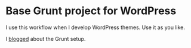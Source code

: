 # Base Grunt project for WordPress

I use this workflow when I develop WordPress themes. Use it as you like.

I [blogged](http://eida.st/2014/10/17/grunt-development-workflow/) about the Grunt setup.
